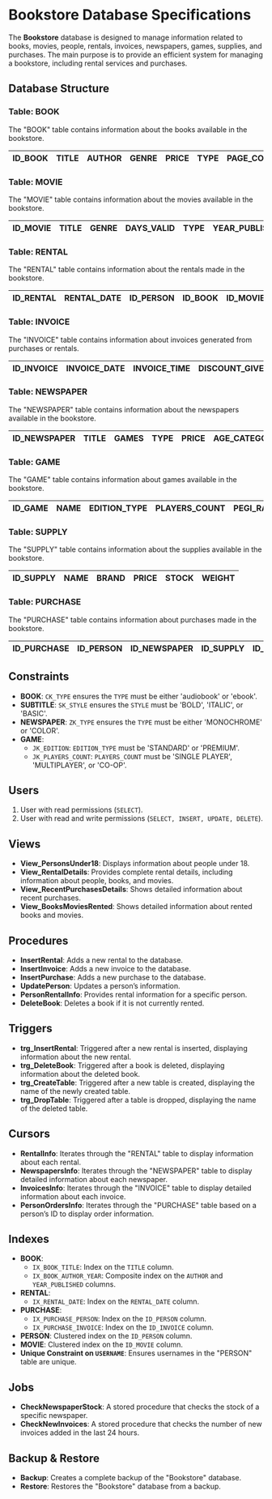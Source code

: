 # **Bookstore Database Specifications**

The **Bookstore** database is designed to manage information related to books, movies, people, rentals, invoices, newspapers, games, supplies, and purchases. The main purpose is to provide an efficient system for managing a bookstore, including rental services and purchases.

## **Database Structure**

### **Table: BOOK**
The "BOOK" table contains information about the books available in the bookstore.

| **ID_BOOK** | **TITLE** | **AUTHOR** | **GENRE** | **PRICE** | **TYPE** | **PAGE_COUNT** | **YEAR_PUBLISHED** | **DAYS_VALID** |
|-------------|-----------|------------|-----------|-----------|----------|----------------|--------------------|----------------|

### **Table: MOVIE**
The "MOVIE" table contains information about the movies available in the bookstore.

| **ID_MOVIE** | **TITLE** | **GENRE** | **DAYS_VALID** | **TYPE** | **YEAR_PUBLISHED** | **RATING** | **AUDIO_LANGUAGE** | **DIRECTOR** | **DURATION_MINUTES** | **ID_SUBTITLE** |
|--------------|-----------|-----------|----------------|----------|--------------------|------------|-------------------|-------------|--------------------|----------------|

### **Table: RENTAL**
The "RENTAL" table contains information about the rentals made in the bookstore.

| **ID_RENTAL** | **RENTAL_DATE** | **ID_PERSON** | **ID_BOOK** | **ID_MOVIE** |
|---------------|-----------------|--------------|-------------|--------------|

### **Table: INVOICE**
The "INVOICE" table contains information about invoices generated from purchases or rentals.

| **ID_INVOICE** | **INVOICE_DATE** | **INVOICE_TIME** | **DISCOUNT_GIVEN** | **TOTAL** |
|----------------|------------------|------------------|-------------------|----------|

### **Table: NEWSPAPER**
The "NEWSPAPER" table contains information about the newspapers available in the bookstore.

| **ID_NEWSPAPER** | **TITLE** | **GAMES** | **TYPE** | **PRICE** | **AGE_CATEGORY** | **GENRE** | **PAGE_COUNT** | **SIZE** | **STOCK** | **GIFT** | **EDITION** |
|------------------|-----------|----------|----------|----------|-----------------|----------|----------------|--------|---------|-------|-----------|

### **Table: GAME**
The "GAME" table contains information about games available in the bookstore.

| **ID_GAME** | **NAME** | **EDITION_TYPE** | **PLAYERS_COUNT** | **PEGI_RATING** | **COMPATIBILITY** | **TYPE** | **PRICE** | **STOCK** |
|-------------|----------|------------------|-------------------|-----------------|-------------------|----------|----------|----------|

### **Table: SUPPLY**
The "SUPPLY" table contains information about the supplies available in the bookstore.

| **ID_SUPPLY** | **NAME** | **BRAND** | **PRICE** | **STOCK** | **WEIGHT** |
|---------------|----------|-----------|----------|----------|------------|

### **Table: PURCHASE**
The "PURCHASE" table contains information about purchases made in the bookstore.

| **ID_PURCHASE** | **ID_PERSON** | **ID_NEWSPAPER** | **ID_SUPPLY** | **ID_GAME** | **ID_INVOICE** |
|-----------------|--------------|------------------|---------------|-------------|----------------|

## **Constraints**

- **BOOK**: `CK_TYPE` ensures the `TYPE` must be either 'audiobook' or 'ebook'.
- **SUBTITLE**: `SK_STYLE` ensures the `STYLE` must be 'BOLD', 'ITALIC', or 'BASIC'.
- **NEWSPAPER**: `ZK_TYPE` ensures the `TYPE` must be either 'MONOCHROME' or 'COLOR'.
- **GAME**: 
  - `JK_EDITION`: `EDITION_TYPE` must be 'STANDARD' or 'PREMIUM'.
  - `JK_PLAYERS_COUNT`: `PLAYERS_COUNT` must be 'SINGLE PLAYER', 'MULTIPLAYER', or 'CO-OP'.

## **Users**

1. User with read permissions (`SELECT`).
2. User with read and write permissions (`SELECT, INSERT, UPDATE, DELETE`).

## **Views**

- **View_PersonsUnder18**: Displays information about people under 18.
- **View_RentalDetails**: Provides complete rental details, including information about people, books, and movies.
- **View_RecentPurchasesDetails**: Shows detailed information about recent purchases.
- **View_BooksMoviesRented**: Shows detailed information about rented books and movies.

## **Procedures**

- **InsertRental**: Adds a new rental to the database.
- **InsertInvoice**: Adds a new invoice to the database.
- **InsertPurchase**: Adds a new purchase to the database.
- **UpdatePerson**: Updates a person’s information.
- **PersonRentalInfo**: Provides rental information for a specific person.
- **DeleteBook**: Deletes a book if it is not currently rented.

## **Triggers**

- **trg_InsertRental**: Triggered after a new rental is inserted, displaying information about the new rental.
- **trg_DeleteBook**: Triggered after a book is deleted, displaying information about the deleted book.
- **trg_CreateTable**: Triggered after a new table is created, displaying the name of the newly created table.
- **trg_DropTable**: Triggered after a table is dropped, displaying the name of the deleted table.

## **Cursors**

- **RentalInfo**: Iterates through the "RENTAL" table to display information about each rental.
- **NewspapersInfo**: Iterates through the "NEWSPAPER" table to display detailed information about each newspaper.
- **InvoicesInfo**: Iterates through the "INVOICE" table to display detailed information about each invoice.
- **PersonOrdersInfo**: Iterates through the "PURCHASE" table based on a person’s ID to display order information.

## **Indexes**

- **BOOK**: 
  - `IX_BOOK_TITLE`: Index on the `TITLE` column.
  - `IX_BOOK_AUTHOR_YEAR`: Composite index on the `AUTHOR` and `YEAR_PUBLISHED` columns.
- **RENTAL**: 
  - `IX_RENTAL_DATE`: Index on the `RENTAL_DATE` column.
- **PURCHASE**: 
  - `IX_PURCHASE_PERSON`: Index on the `ID_PERSON` column.
  - `IX_PURCHASE_INVOICE`: Index on the `ID_INVOICE` column.
- **PERSON**: Clustered index on the `ID_PERSON` column.
- **MOVIE**: Clustered index on the `ID_MOVIE` column.
- **Unique Constraint on `USERNAME`**: Ensures usernames in the "PERSON" table are unique.

## **Jobs**

- **CheckNewspaperStock**: A stored procedure that checks the stock of a specific newspaper.
- **CheckNewInvoices**: A stored procedure that checks the number of new invoices added in the last 24 hours.

## **Backup & Restore**

- **Backup**: Creates a complete backup of the "Bookstore" database.
- **Restore**: Restores the "Bookstore" database from a backup.
